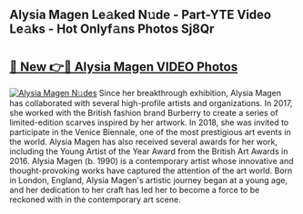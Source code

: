 ## Alysia Magen Le𝚊ked N𝚞de - Part-YTE Video Le𝚊ks - Hot Onlyf𝚊ns Photos Sj8Qr

# <h2><a href="http://ab17146.deff.icu/?id=Alysia+Magen">🔗 New 👉🔴 Alysia Magen VIDEO Photos</a></h2>

[![Alysia Magen N𝚞des](https://i.imgur.com/rIISA9y.gif)](http://ab17146.deff.icu/?id=Alysia+Magen)
Since her breakthrough exhibition, Alysia Magen has collaborated with several high-profile artists and organizations. In 2017, she worked with the British fashion brand Burberry to create a series of limited-edition scarves inspired by her artwork. In 2018, she was invited to participate in the Venice Biennale, one of the most prestigious art events in the world. Alysia Magen has also received several awards for her work, including the Young Artist of the Year Award from the British Art Awards in 2016. Alysia Magen (b. 1990) is a contemporary artist whose innovative and thought-provoking works have captured the attention of the art world. Born in London, England, Alysia Magen's artistic journey began at a young age, and her dedication to her craft has led her to become a force to be reckoned with in the contemporary art scene.

